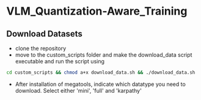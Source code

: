 # VLM_Quantization-Aware_Training

## Download Datasets

- clone the repository
- move to the custom_scripts folder and make the download_data script executable and run the script using

```bash
cd custom_scripts && chmod a+x download_data.sh && ./download_data.sh
```

- After installation of megatools, indicate which datatype you need to download. Select either 'mini', 'full' and 'karpathy'
